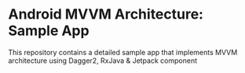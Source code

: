 # Android MVVM Architecture: Sample App

This repository contains a detailed sample app that implements MVVM architecture using Dagger2, RxJava & Jetpack component 